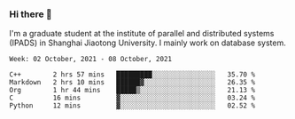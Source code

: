 ### Hi there 👋

I'm a graduate student at the institute of parallel and distributed systems (IPADS) in Shanghai Jiaotong University. I mainly work on database system.

<!--START_SECTION:waka-->
```text
Week: 02 October, 2021 - 08 October, 2021

C++        2 hrs 57 mins   █████████░░░░░░░░░░░░░░░░   35.70 % 
Markdown   2 hrs 10 mins   ██████▓░░░░░░░░░░░░░░░░░░   26.35 % 
Org        1 hr 44 mins    █████▒░░░░░░░░░░░░░░░░░░░   21.13 % 
C          16 mins         ▓░░░░░░░░░░░░░░░░░░░░░░░░   03.24 % 
Python     12 mins         ▓░░░░░░░░░░░░░░░░░░░░░░░░   02.52 % 
```
<!--END_SECTION:waka-->

<!--
**yqmmm/yqmmm** is a ✨ _special_ ✨ repository because its `README.md` (this file) appears on your GitHub profile.

Here are some ideas to get you started:

- 🔭 I’m currently working on ...
- 🌱 I’m currently learning ...
- 👯 I’m looking to collaborate on ...
- 🤔 I’m looking for help with ...
- 💬 Ask me about ...
- 📫 How to reach me: ...
- 😄 Pronouns: ...
- ⚡ Fun fact: ...
-->
